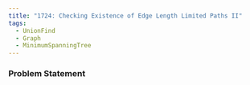 ```yaml
---
title: "1724: Checking Existence of Edge Length Limited Paths II"
tags:
  - UnionFind
  - Graph
  - MinimumSpanningTree
---
```

### Problem Statement


